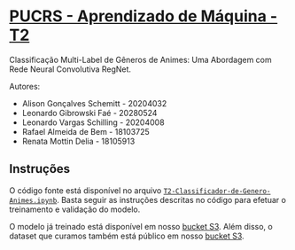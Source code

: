 # [PUCRS - Aprendizado de Máquina - T2](https://github.com/debemdeboas/pucrs-aprendizado-de-maquina-t2)

Classificação Multi-Label de Gêneros de Animes: Uma Abordagem com Rede Neural Convolutiva RegNet.

Autores:

- Alison Gonçalves Schemitt - 20204032
- Leonardo Gibrowski Faé - 20280524
- Leonardo Vargas Schilling - 20204008
- Rafael Almeida de Bem - 18103725
- Renata Mottin Delia - 18105913

## Instruções

O código fonte está disponível no arquivo [`T2-Classificador-de-Genero-Animes.ipynb`](./T2-Classificador-de-Genero-Animes.ipynb).
Basta seguir as instruções descritas no código para efetuar o treinamento e validação do modelo.

O modelo já treinado está disponível em nosso [bucket S3](https://public-s3.debem.dev/model.pt).
Além disso, o dataset que curamos também está público em nosso [bucket S3](https://public-s3.debem.dev/anime_dataset.tar.xz).
